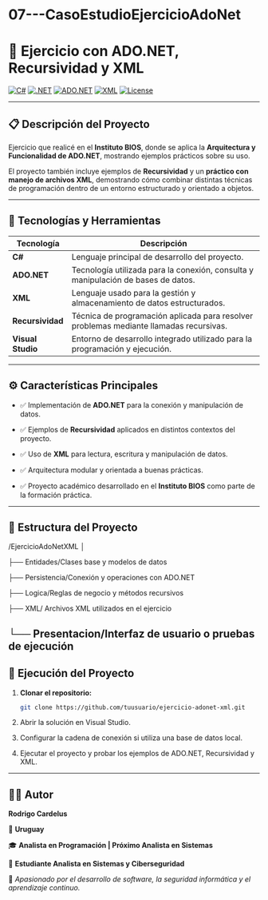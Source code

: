 # 07---CasoEstudioEjercicioAdoNet
# 🧩 Ejercicio con ADO.NET, Recursividad y XML  

[![C#](https://img.shields.io/badge/C%23-239120?style=for-the-badge&logo=c-sharp&logoColor=white)](https://learn.microsoft.com/dotnet/csharp/)
[![.NET](https://img.shields.io/badge/.NET-512BD4?style=for-the-badge&logo=dotnet&logoColor=white)](https://dotnet.microsoft.com/)
[![ADO.NET](https://img.shields.io/badge/ADO.NET-0078D7?style=for-the-badge&logo=microsoftsqlserver&logoColor=white)](https://learn.microsoft.com/en-us/dotnet/framework/data/adonet/)
[![XML](https://img.shields.io/badge/XML-8B0000?style=for-the-badge&logo=xml&logoColor=white)](https://www.w3.org/XML/)
[![License](https://img.shields.io/badge/license-MIT-green?style=for-the-badge)](LICENSE)

---

## 📋 Descripción del Proyecto  

Ejercicio que realicé en el **Instituto BIOS**, donde se aplica la **Arquitectura y Funcionalidad de ADO.NET**, mostrando ejemplos prácticos sobre su uso.  

El proyecto también incluye ejemplos de **Recursividad** y un **práctico con manejo de archivos XML**, demostrando cómo combinar distintas técnicas de programación dentro de un entorno estructurado y orientado a objetos.  

---

## 🧠 Tecnologías y Herramientas  

| Tecnología | Descripción |
|-------------|-------------|
| **C#** | Lenguaje principal de desarrollo del proyecto. |
| **ADO.NET** | Tecnología utilizada para la conexión, consulta y manipulación de bases de datos. |
| **XML** | Lenguaje usado para la gestión y almacenamiento de datos estructurados. |
| **Recursividad** | Técnica de programación aplicada para resolver problemas mediante llamadas recursivas. |
| **Visual Studio** | Entorno de desarrollo integrado utilizado para la programación y ejecución. |

---

## ⚙️ Características Principales  

- ✅ Implementación de **ADO.NET** para la conexión y manipulación de datos.  

- ✅ Ejemplos de **Recursividad** aplicados en distintos contextos del proyecto.  

- ✅ Uso de **XML** para lectura, escritura y manipulación de datos.  

- ✅ Arquitectura modular y orientada a buenas prácticas.  

- ✅ Proyecto académico desarrollado en el **Instituto BIOS** como parte de la formación práctica.  

---
## 🧩 Estructura del Proyecto  

/EjercicioAdoNetXML
│

├── Entidades/Clases base y modelos de datos

├── Persistencia/Conexión y operaciones con ADO.NET

├── Logica/Reglas de negocio y métodos recursivos

├── XML/ Archivos XML utilizados en el ejercicio

└── Presentacion/Interfaz de usuario o pruebas de ejecución
---

## 🚀 Ejecución del Proyecto  

1. **Clonar el repositorio:**  
   ```bash
   git clone https://github.com/tuusuario/ejercicio-adonet-xml.git

2. Abrir la solución en Visual Studio.

3. Configurar la cadena de conexión si utiliza una base de datos local.

4. Ejecutar el proyecto y probar los ejemplos de ADO.NET, Recursividad y XML.



---

## 👨‍💻 Autor  

**Rodrigo Cardelus**  

📍 **Uruguay**  

🎓 **Analista en Programación | Próximo Analista en Sistemas**  

🧠 **Estudiante Analista en Sistemas y Ciberseguridad**  

💬 *Apasionado por el desarrollo de software, la seguridad informática y el aprendizaje continuo.*  


